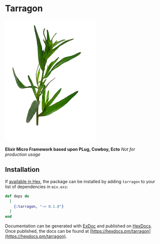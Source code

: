 # Tarragon
![Logo - Tarragon](./tarragon1.gif)

**Elixir Micro Framework based upon PLug, Cowboy, Ecto**
*Not for production usage*

## Installation

If [available in Hex](https://hex.pm/docs/publish), the package can be installed
by adding `tarragon` to your list of dependencies in `mix.exs`:

```elixir
def deps do
  [
    {:tarragon, "~> 0.1.0"}
  ]
end
```

Documentation can be generated with [ExDoc](https://github.com/elixir-lang/ex_doc)
and published on [HexDocs](https://hexdocs.pm). Once published, the docs can
be found at [https://hexdocs.pm/tarragon](https://hexdocs.pm/tarragon).

